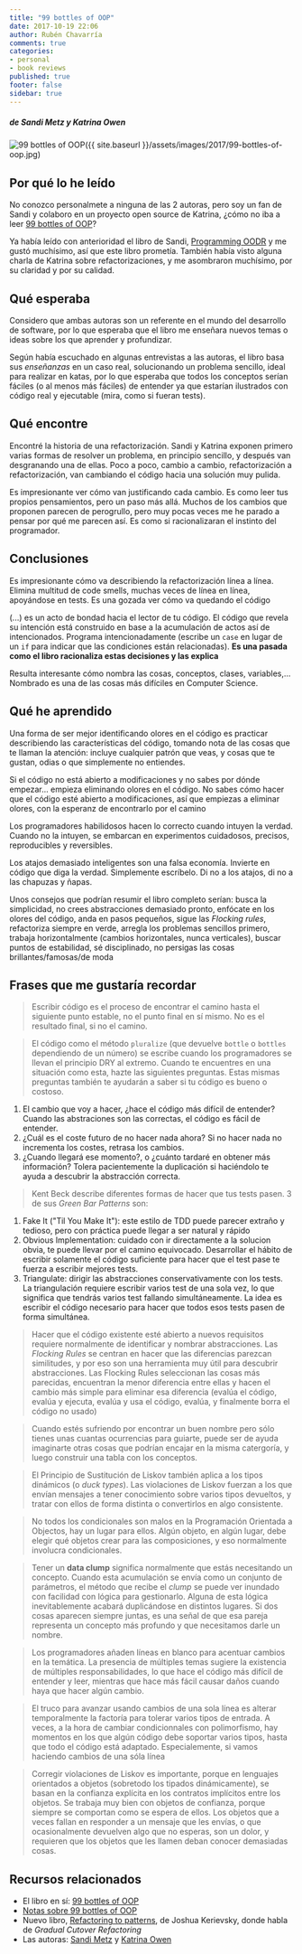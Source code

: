 ```yaml
---
title: "99 bottles of OOP"
date: 2017-10-19 22:06
author: Rubén Chavarría
comments: true
categories: 
- personal
- book reviews
published: true
footer: false
sidebar: true
---
```


##### de Sandi Metz y Katrina Owen

![99 bottles of OOP]({{ site.baseurl }}/assets/images/2017/99-bottles-of-oop.jpg)

## Por qué lo he leído

No conozco personalmete a ninguna de las 2 autoras, pero soy un fan de Sandi y
colaboro en un proyecto open source de Katrina, ¿cómo no iba a leer
[99 bottles of OOP]?

Ya había leído con anterioridad el libro de Sandi, [Programming OODR] y me
gustó muchísimo, así que este libro prometía. También había visto alguna charla
de Katrina sobre refactorizaciones, y me asombraron muchísimo, por su claridad
y por su calidad.

<!-- more -->

## Qué esperaba

Considero que ambas autoras son un referente en el mundo del desarrollo de
software, por lo que esperaba que el libro me enseñara nuevos temas o ideas
sobre los que aprender y profundizar.

Según había escuchado en algunas entrevistas a las autoras, el libro basa sus
*enseñanzas* en un caso real, solucionando un problema sencillo, ideal para
realizar en katas, por lo que esperaba que todos los conceptos serían fáciles
(o al menos más fáciles) de entender ya que estarían ilustrados con código real
y ejecutable (mira, como si fueran tests).

## Qué encontre

Encontré la historia de una refactorización. Sandi y Katrina exponen primero
varias formas de resolver un problema, en principio sencillo, y después van
desgranando una de ellas. Poco a poco, cambio a cambio, refactorización a
refactorización, van cambiando el código hacia una solución muy pulida.

Es impresionante ver cómo van justificando cada cambio. Es como leer tus
propios pensamientos, pero un paso más allá. Muchos de los cambios que proponen
parecen de perogrullo, pero muy pocas veces me he parado a pensar por qué me
parecen así. Es como si racionalizaran el instinto del programador.

## Conclusiones

Es impresionante cómo va describiendo la refactorización línea a línea. Elimina
multitud de code smells, muchas veces de línea en línea, apoyándose en tests.
Es una gozada ver cómo va quedando el código

(...) es un acto de bondad hacia el lector de tu código. El código que revela
su intención está construido en base a la acumulación de actos así de
intencionados. Programa intencionadamente (escribe un `case` en lugar de un
`if` para indicar que las condiciones están relacionadas). **Es una pasada como
el libro racionaliza estas decisiones y las explica**

Resulta interesante cómo nombra las cosas, conceptos, clases, variables,...
Nombrado es una de las cosas más difíciles en Computer Science.

## Qué he aprendido

Una forma de ser mejor identificando olores en el código es practicar
describiendo las características del código, tomando nota de las cosas que te
llaman la atención: incluye cualquier patrón que veas, y cosas que te gustan,
odias o que simplemente no entiendes.

Si el código no está abierto a modificaciones y no sabes por dónde empezar...
empieza eliminando olores en el código. No sabes cómo hacer que el código esté
abierto a modificaciones, así que empiezas a eliminar olores, con la esperanz
de encontrarlo por el camino

Los programadores habilidosos hacen lo correcto cuando intuyen la verdad.
Cuando no la intuyen, se embarcan en experimentos cuidadosos, precisos,
reproducibles y reversibles.

Los atajos demasiado inteligentes son una falsa economía. Invierte en código
que diga la verdad. Simplemente escríbelo. Di no a los atajos, di no a las
chapuzas y ñapas.

Unos consejos que podrían resumir el libro completo serían: busca la
simplicidad, no crees abstracciones demasiado pronto, enfócate en los olores
del código, anda en pasos pequeños, sigue las *Flocking rules*, refactoriza
siempre en verde, arregla los problemas sencillos primero, trabaja
horizontalmente (cambios horizontales, nunca verticales), buscar puntos de
estabilidad, sé disciplinado, no persigas las cosas brillantes/famosas/de moda

## Frases que me gustaría recordar

> Escribir código es el proceso de encontrar el camino hasta el siguiente punto
estable, no el punto final en sí mismo. No es el resultado final, si no el
camino.

<!-- more -->

> El código como el método `pluralize` (que devuelve `bottle` o `bottles`
dependiendo de un número) se escribe cuando los programadores se llevan el
principio DRY al extremo. Cuando te encuentres en una situación como esta,
hazte las siguientes preguntas. Estas mismas preguntas también te ayudarán a
saber si tu código es bueno o costoso.

1. El cambio que voy a hacer, ¿hace el código más difícil de entender? Cuando
   las abstraciones son las correctas, el código es fácil de entender.
2. ¿Cuál es el coste futuro de no hacer nada ahora? Si no hacer nada no
   incrementa los costes, retrasa los cambios.
3. ¿Cuando llegará ese momento?, o ¿cuánto tardaré en obtener más información?
   Tolera pacientemente la duplicación si haciéndolo te ayuda a descubrir la
abstracción correcta.

<!-- more -->

> Kent Beck describe diferentes formas de hacer que tus tests pasen. 3 de sus
*Green Bar Patterns* son:

1. Fake It ("Til You Make It"): este estilo de TDD puede parecer extraño y
   tedioso, pero con práctica puede llegar a ser natural y rápido
2. Obvious Implementation: cuidado con ir directamente a la solucion obvia, te
   puede llevar por el camino equivocado. Desarrollar el hábito de escribir
solamente el código suficiente para hacer que el test pase te fuerza a escribir
mejores tests.
3. Triangulate: dirigir las abstracciones conservativamente con los tests. La
   triangulación requiere escribir varios test de una sola vez, lo que
significa que tendrás varios test fallando simultáneamente. La idea es escribir
el código necesario para hacer que todos esos tests pasen de forma simultánea.

<!-- more -->

> Hacer que el código existente esté abierto a nuevos requisitos requiere
normalmente de identificar y nombrar abstracciones. Las *Flocking Rules* se
centran en hacer que las diferencias parezcan similitudes, y por eso son una
herramienta muy útil para descubrir abstracciones. Las Flocking Rules
seleccionan las cosas más parecidas, encuentran la menor diferencia entre ellas
y hacen el cambio más simple para eliminar esa diferencia (evalúa el código,
evalúa y ejecuta, evalúa y usa el código, evalúa, y finalmente borra el código
no usado)

<!-- more -->

> Cuando estés sufriendo por encontrar un buen nombre pero sólo tienes unas
cuantas ocurrencias para guiarte, puede ser de ayuda imaginarte otras cosas que
podrían encajar en la misma catergoría, y luego construir una tabla con los
conceptos.

<!-- more -->

> El Principio de Sustitución de Liskov también aplica a los tipos dinámicos (o
*duck types*). Las violaciones de Liskov fuerzan a los que envían mensajes a
tener conocimiento sobre varios tipos devueltos, y tratar con ellos de forma
distinta o convertirlos en algo consistente.

<!-- more -->

> No todos los condicionales son malos en la Programación Orientada a Objectos,
hay un lugar para ellos. Algún objeto, en algún lugar, debe elegir qué objetos
crear para las composiciones, y eso normalmente involucra condicionales.

<!-- more -->

> Tener un **data clump** significa normalmente que estás necesitando un
concepto. Cuando esta acumulación se envía como un conjunto de parámetros, el
método que recibe el *clump* se puede ver inundado con facilidad con lógica
para gestionarlo. Alguna de esta lógica inevitablemente acabará duplicándose en
distintos lugares. Si dos cosas aparecen siempre juntas, es una señal de que
esa pareja representa un concepto más profundo y que necesitamos darle un
nombre.

<!-- more -->

> Los programadores añaden líneas en blanco para acentuar cambios en la temática.
La presencia de múltiples temas sugiere la existencia de múltiples
responsabilidades, lo que hace el código más difícil de entender y leer,
mientras que hace más fácil causar daños cuando haya que hacer algún cambio.

<!-- more -->

> El truco para avanzar usando cambios de una sola línea es alterar temporalmente
la factoría para tolerar varios tipos de entrada. A veces, a la hora de cambiar
condicionnales con polimorfismo, hay momentos en los que algún código debe
soportar varios tipos, hasta que todo el código está adaptado. Especialemente,
si vamos haciendo cambios de una sóla línea

<!-- more -->

> Corregir violaciones de Liskov es importante, porque en lenguajes orientados a
objetos (sobretodo los tipados dinámicamente), se basan en la confianza
explícita en los contratos implícitos entre los objetos. Se trabaja muy bien
con objetos de confianza, porque siempre se comportan como se espera de ellos.
Los objetos que a veces fallan en responder a un mensaje que les envías, o que
ocasionalmente devuelven algo que no esperas, son un dolor, y requieren que los
objetos que les llamen deban conocer demasiadas cosas.

## Recursos relacionados

- El libro en sí: [99 bottles of OOP]
- [Notas sobre 99 bottles of OOP]
- Nuevo libro, [Refactoring to patterns], de Joshua Kerievsky, donde habla de
  *Gradual Cutover Refactoring*
- Las autoras: [Sandi Metz] y [Katrina Owen]

[Notas sobre 99 bottles of OOP]: https://github.com/rchavarria/blog-post-incubator/blob/master/published-book-notes/99-bottles-by-sandi-katrina.notes.markdown
[Refactoring to patterns]: https://www.amazon.es/Refactoring-Patterns-Addison-Wesley-Signature/dp/0321213351
[99 bottles of OOP]: https://www.sandimetz.com/99bottles
[Programming OODR]: http://www.poodr.com/
[Sandi Metz]: https://www.sandimetz.com/
[Katrina Owen]: http://www.kytrinyx.com/

